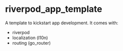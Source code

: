 # riverpod_app_template

A template to kickstart app development.
It comes with:

-   riverpod
-   localization (l10n)
-   routing (go_router)
